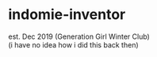 # indomie-inventor
est. Dec 2019 (Generation Girl Winter Club)
<br>(i have no idea how i did this back then)
